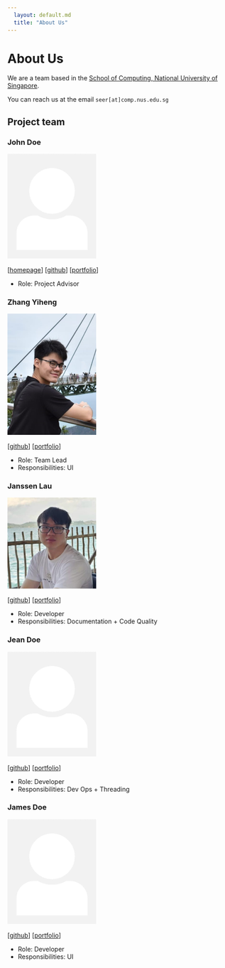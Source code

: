 ```yaml
---
  layout: default.md
  title: "About Us"
---
```


# About Us

We are a team based in the [School of Computing, National University of Singapore](http://www.comp.nus.edu.sg).

You can reach us at the email `seer[at]comp.nus.edu.sg`

## Project team

### John Doe

<img src="images/johndoe.png" width="200px">

[[homepage](http://www.comp.nus.edu.sg/~damithch)]
[[github](https://github.com/johndoe)]
[[portfolio](team/johndoe.md)]

* Role: Project Advisor

### Zhang Yiheng

<img src="images/yiheng.jpg" width="200px">

[[github](http://github.com/nubnubyas)]
[[portfolio](team/yiheng.md)]

* Role: Team Lead
* Responsibilities: UI

### Janssen Lau

<img src="images/kanna-1.png" width="200px">

[[github](http://github.com/kanna-1)] [[portfolio](team/kanna-1.md)]

* Role: Developer
* Responsibilities: Documentation + Code Quality

### Jean Doe

<img src="images/johndoe.png" width="200px">

[[github](http://github.com/johndoe)]
[[portfolio](team/johndoe.md)]

* Role: Developer
* Responsibilities: Dev Ops + Threading

### James Doe

<img src="images/johndoe.png" width="200px">

[[github](http://github.com/johndoe)]
[[portfolio](team/johndoe.md)]

* Role: Developer
* Responsibilities: UI
